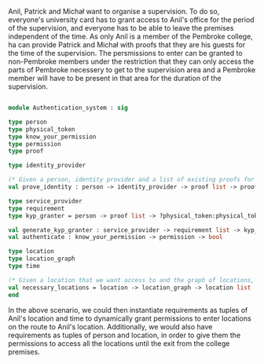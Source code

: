 Anil, Patrick and Michał want to organise a supervision. To do so, everyone's university card has to grant access to Anil's office
for the period of the supervision, and everyone has to be able to leave the premises independent of the time.
As only Anil is a member of the Pembroke college, ha can provide Patrick and Michał with proofs that they are his guests for the time of 
the supervision. The persmissions to enter can be granted to non-Pembroke members under the restriction that
they can only access the parts of Pembroke necessery to get to the supervision area and a Pembroke member will have to be present
in that area for the duration of the supervision.

```ocaml

module Authentication_system : sig

type person
type physical_token
type know_your_permission
type permission
type proof

type identity_provider

(* Given a person, identity provider and a list of existing proofs for that person, give a list of new proofs. *)
val prove_identity : person -> identity_provider -> proof list -> proof list

type service_provider
type requirement
type kyp_granter = person -> proof list -> ?physical_token:physical_token -> know_your_permission list

val generate_kyp_granter : service_provider -> requirement list -> kyp_granter 
val authenticate : know_your_permission -> permission -> bool

type location
type location_graph
type time

(* Given a location that we want access to and the graph of locations, gives the list of locations to which we need access to reach the desired location. *)
val necessary_locations = location -> location_graph -> location list
end

```

In the above scenario, we could then instantiate requirements as tuples of Anil's location and time to dynamically grant permissions to enter 
locations on the route to Anil's location. Additionally, we would also have requirements as tuples of person and location, in order to give 
them the permissions to access all the locations until the exit from the college premises.



